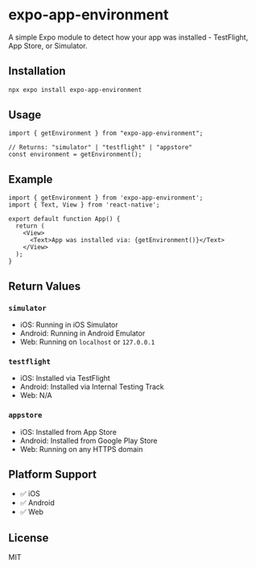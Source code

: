 # expo-app-environment

A simple Expo module to detect how your app was installed - TestFlight, App Store, or Simulator.

## Installation

```bash
npx expo install expo-app-environment
```

## Usage

```tsx
import { getEnvironment } from "expo-app-environment";

// Returns: "simulator" | "testflight" | "appstore"
const environment = getEnvironment();
```

## Example
```tsx
import { getEnvironment } from 'expo-app-environment';
import { Text, View } from 'react-native';

export default function App() {
  return (
    <View>
      <Text>App was installed via: {getEnvironment()}</Text>
    </View>
  );
}
```
## Return Values

### `simulator`
- iOS: Running in iOS Simulator
- Android: Running in Android Emulator
- Web: Running on `localhost` or `127.0.0.1`

### `testflight`
- iOS: Installed via TestFlight
- Android: Installed via Internal Testing Track
- Web: N/A

### `appstore`
- iOS: Installed from App Store
- Android: Installed from Google Play Store
- Web: Running on any HTTPS domain

## Platform Support

- ✅ iOS
- ✅ Android 
- ✅ Web

## License

MIT

